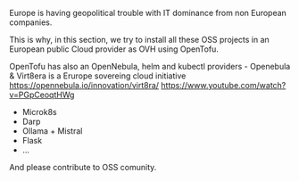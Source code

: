 Europe is having geopolitical trouble with IT dominance from non European companies.

This is why, in this section, we try to install all these OSS projects in an European public Cloud provider as OVH using OpenTofu.

OpenTofu has also an OpenNebula, helm and kubectl providers - Openebula & Virt8era is a Erurope sovereing cloud initiative https://opennebula.io/innovation/virt8ra/ https://www.youtube.com/watch?v=PGpCeoqtHWg

- Microk8s
- Darp
- Ollama + Mistral
- Flask
- ...

And please contribute to OSS comunity.